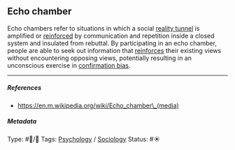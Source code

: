 ## Echo chamber

Echo chambers refer to situations in which a social [reality tunnel](Reality%20tunnel.md) is amplified or [reinforced](Operant%20conditioning.md) by communication and repetition inside a closed system and insulated from rebuttal. By participating in an echo chamber, people are able to seek out information that [reinforces](Operant%20conditioning.md) their existing views without encountering opposing views, potentially resulting in an unconscious exercise in [confirmation bias](Confirmation%20bias.md).

---

##### References

* https://en.m.wikipedia.org/wiki/Echo_chamber\_(media)

##### Metadata

Type: #🔵/🔵 
Tags: [Psychology](Psychology.md) / [Sociology](Sociology.md) 
Status: #☀️ 
